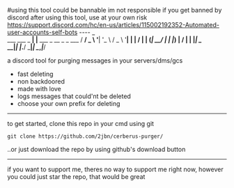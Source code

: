 #using this tool could be bannable 
im not responsible if you get banned by discord after using this tool, use at your own risk
https://support.discord.com/hc/en-us/articles/115002192352-Automated-user-accounts-self-bots
----               _                         
  ___ ___ _ __| |__   ___ _ __ _   _ ___ 
 / __/ _ \ '__| '_ \ / _ \ '__| | | / __|
| (_|  __/ |  | |_) |  __/ |  | |_| \__ \
 \___\___|_|  |_.__/ \___|_|   \__,_|___/
 
 a discord tool for purging messages in your servers/dms/gcs
 
 - fast deleting
 - non backdoored
 - made with love
 - logs messages that could'nt be deleted
 - choose your own prefix for deleting
 
 ----
 to get started, clone this repo in your cmd using git 
 
 ```
 git clone https://github.com/2jbn/cerberus-purger/
 ```
 ..or just download the repo by using github's download button
 
 ----
 
if you want to support me, theres no way to support me right now, however you could just star the repo, that would be great
